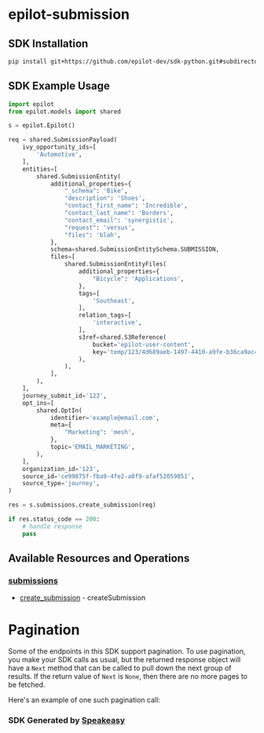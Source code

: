 # epilot-submission

<!-- Start SDK Installation -->
## SDK Installation

```bash
pip install git+https://github.com/epilot-dev/sdk-python.git#subdirectory=submission
```
<!-- End SDK Installation -->

## SDK Example Usage
<!-- Start SDK Example Usage -->
```python
import epilot
from epilot.models import shared

s = epilot.Epilot()

req = shared.SubmissionPayload(
    ivy_opportunity_ids=[
        'Automotive',
    ],
    entities=[
        shared.SubmissionEntity(
            additional_properties={
                "_schema": 'Bike',
                "description": 'Shoes',
                "contact_first_name": 'Incredible',
                "contact_last_name": 'Borders',
                "contact_email": 'synergistic',
                "request": 'versus',
                "files": 'blah',
            },
            schema=shared.SubmissionEntitySchema.SUBMISSION,
            files=[
                shared.SubmissionEntityFiles(
                    additional_properties={
                        "Bicycle": 'Applications',
                    },
                    tags=[
                        'Southeast',
                    ],
                    relation_tags=[
                        'interactive',
                    ],
                    s3ref=shared.S3Reference(
                        bucket='epilot-user-content',
                        key='temp/123/4d689aeb-1497-4410-a9fe-b36ca9ac4389/document.pdf',
                    ),
                ),
            ],
        ),
    ],
    journey_submit_id='123',
    opt_ins=[
        shared.OptIn(
            identifier='example@email.com',
            meta={
                "Marketing": 'mesh',
            },
            topic='EMAIL_MARKETING',
        ),
    ],
    organization_id='123',
    source_id='ce99875f-fba9-4fe2-a8f9-afaf52059051',
    source_type='journey',
)

res = s.submissions.create_submission(req)

if res.status_code == 200:
    # handle response
    pass
```
<!-- End SDK Example Usage -->

<!-- Start SDK Available Operations -->
## Available Resources and Operations


### [submissions](docs/sdks/submissions/README.md)

* [create_submission](docs/sdks/submissions/README.md#create_submission) - createSubmission
<!-- End SDK Available Operations -->



<!-- Start Dev Containers -->

<!-- End Dev Containers -->



<!-- Start Pagination -->
# Pagination

Some of the endpoints in this SDK support pagination. To use pagination, you make your SDK calls as usual, but the
returned response object will have a `Next` method that can be called to pull down the next group of results. If the
return value of `Next` is `None`, then there are no more pages to be fetched.

Here's an example of one such pagination call:
<!-- End Pagination -->

<!-- Placeholder for Future Speakeasy SDK Sections -->



### SDK Generated by [Speakeasy](https://docs.speakeasyapi.dev/docs/using-speakeasy/client-sdks)
